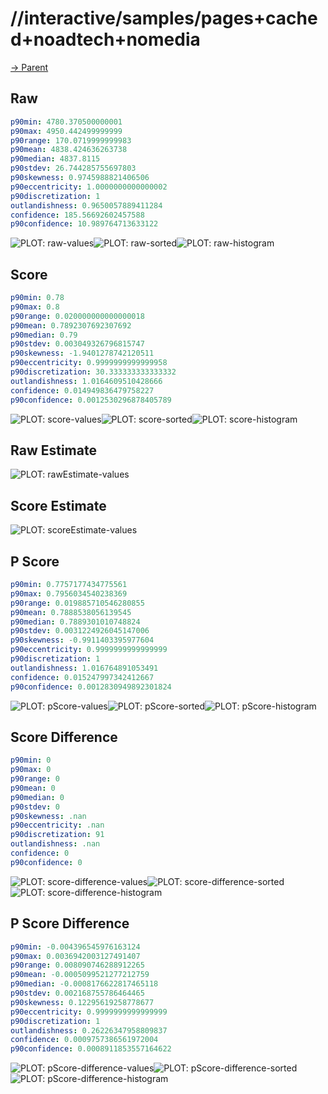 
# //interactive/samples/pages+cached+noadtech+nomedia

[→ Parent](../..)


## Raw


```yaml
p90min: 4780.370500000001
p90max: 4950.442499999999
p90range: 170.0719999999983
p90mean: 4838.424636263738
p90median: 4837.8115
p90stdev: 26.744285755697803
p90skewness: 0.9745988821406506
p90eccentricity: 1.0000000000000002
p90discretization: 1
outlandishness: 0.9650057889411284
confidence: 185.56692602457588
p90confidence: 10.989764713633122

```

![PLOT: raw-values](./raw/values.svg)![PLOT: raw-sorted](./raw/sorted.svg)![PLOT: raw-histogram](./raw/histogram.svg)
## Score


```yaml
p90min: 0.78
p90max: 0.8
p90range: 0.020000000000000018
p90mean: 0.7892307692307692
p90median: 0.79
p90stdev: 0.003049326796815747
p90skewness: -1.9401278742120511
p90eccentricity: 0.9999999999999958
p90discretization: 30.333333333333332
outlandishness: 1.0164609510428666
confidence: 0.014949836479758227
p90confidence: 0.0012530296878405789

```

![PLOT: score-values](./score/values.svg)![PLOT: score-sorted](./score/sorted.svg)![PLOT: score-histogram](./score/histogram.svg)
## Raw Estimate

![PLOT: rawEstimate-values](./rawEstimate/values.svg)
## Score Estimate

![PLOT: scoreEstimate-values](./scoreEstimate/values.svg)
## P Score


```yaml
p90min: 0.7757177434775561
p90max: 0.7956034540238369
p90range: 0.019885710546280855
p90mean: 0.7888538056139545
p90median: 0.7889301010748824
p90stdev: 0.0031224926045147006
p90skewness: -0.9911403395977604
p90eccentricity: 0.9999999999999999
p90discretization: 1
outlandishness: 1.016764891053491
confidence: 0.015247997342412667
p90confidence: 0.0012830949892301824

```

![PLOT: pScore-values](./pScore/values.svg)![PLOT: pScore-sorted](./pScore/sorted.svg)![PLOT: pScore-histogram](./pScore/histogram.svg)
## Score Difference


```yaml
p90min: 0
p90max: 0
p90range: 0
p90mean: 0
p90median: 0
p90stdev: 0
p90skewness: .nan
p90eccentricity: .nan
p90discretization: 91
outlandishness: .nan
confidence: 0
p90confidence: 0

```

![PLOT: score-difference-values](./score-difference/values.svg)![PLOT: score-difference-sorted](./score-difference/sorted.svg)![PLOT: score-difference-histogram](./score-difference/histogram.svg)
## P Score Difference


```yaml
p90min: -0.004396545976163124
p90max: 0.0036942003127491407
p90range: 0.008090746288912265
p90mean: -0.0005099521277212759
p90median: -0.0008176622817465118
p90stdev: 0.002168755786464465
p90skewness: 0.12295619258778677
p90eccentricity: 0.9999999999999999
p90discretization: 1
outlandishness: 0.26226347958809837
confidence: 0.0009757386561972004
p90confidence: 0.0008911853557164622

```

![PLOT: pScore-difference-values](./pScore-difference/values.svg)![PLOT: pScore-difference-sorted](./pScore-difference/sorted.svg)![PLOT: pScore-difference-histogram](./pScore-difference/histogram.svg)